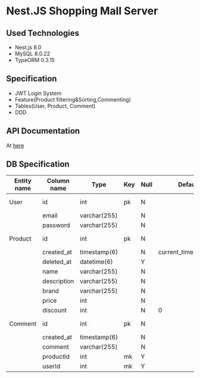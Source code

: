 # Nest.JS Shopping Mall Server

## Used Technologies

- Nest.js 8.0
- MySQL 8.0.22
- TypeORM 0.3.15

## Specification

- JWT Login System
- Feature(Product filtering&Sorting,Commenting)
- Tables(User, Product, Comment)
- DDD

## API Documentation

At [here](https://documenter.getpostman.com/view/13208857/2s93Y6rdro)

## DB Specification

| Entity name | Column name | Type         | Key | Null | Default              | Extra          |
| ----------- | ----------- | ------------ | --- | ---- | -------------------- | -------------- |
| User        | id          | int          | pk  | N    |                      | Auto increment |
|             | email       | varchar(255) |     | N    |                      |                |
|             | password    | varchar(255) |     | N    |                      |                |
| Product     | id          | int          | pk  | N    |                      | Auto increment |
|             | created_at  | timestamp(6) |     | N    | current_timestamp(6) |                |
|             | deleted_at  | datetime(6)  |     | Y    |                      |                |
|             | name        | varchar(255) |     | N    |                      |                |
|             | description | varchar(255) |     | N    |                      |                |
|             | brand       | varchar(255) |     | N    |                      |                |
|             | price       | int          |     | N    |                      |                |
|             | discount    | int          |     | N    | 0                    |                |
| Comment     | id          | int          | pk  | N    |                      | Auto increment |
|             | created_at  | timestamp(6) |     | N    |                      |                |
|             | comment     | varchar(255) |     | N    |                      |                |
|             | productId   | int          | mk  | Y    |                      |                |
|             | userId      | int          | mk  | Y    |                      |                |
